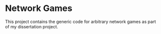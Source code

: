 # Network Games

This project contains the generic code for arbitrary network games as part of my dissertation project.